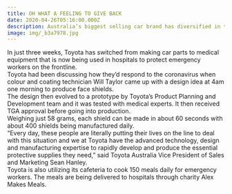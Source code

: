 ```yaml
---
title: OH WHAT A FEELING TO GIVE BACK
date: 2020-04-26T05:16:00.000Z
description: Australia’s biggest selling car brand has diversified in the COVID-19 fight.
image: img/_b3a7978.jpg
---
```

In just three weeks, Toyota has switched from making car parts to medical equipment that is now being used in hospitals to protect emergency workers on the frontline.\
Toyota had been discussing how they’d respond to the coronavirus when colour and coating technician Will Taylor came up with a design idea at 4am one morning to produce face shields.\
The design then evolved to a prototype by Toyota’s Product Planning and Development team and it was tested with medical experts. It then received TGA approval before going into production.\
Weighing just 58 grams, each shield can be made in about 60 seconds with about 400 shields being manufactured daily.\
“Every day, these people are literally putting their lives on the line to deal with this situation and we at Toyota have the advanced technology, design and manufacturing expertise to rapidly develop and produce the essential protective supplies they need,” said Toyota Australia Vice President of Sales and Marketing Sean Hanley.\
Toyota is also utilizing its cafeteria to cook 150 meals daily for emergency workers. The meals are being delivered to hospitals through charity Alex Makes Meals.